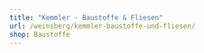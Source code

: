 ```yaml
---
title: "Kemmler - Baustoffe & Fliesen"
url: /weinsberg/kemmler-baustoffe-und-fliesen/
shop: Baustoffe
---
```


